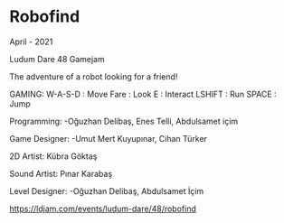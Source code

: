 # Robofind
April - 2021

Ludum Dare 48 Gamejam

The adventure of a robot looking for a friend!

GAMING: W-A-S-D : Move Fare : Look E : Interact LSHIFT : Run SPACE : Jump

Programming:
-Oğuzhan Delibaş, Enes Telli, Abdulsamet içim

Game Designer: -Umut Mert Kuyupınar, Cihan Türker

2D Artist: Kübra Göktaş

Sound Artist: Pınar Karabaş

Level Designer:
-Oğuzhan Delibaş, Abdulsamet İçim

https://ldjam.com/events/ludum-dare/48/robofind
